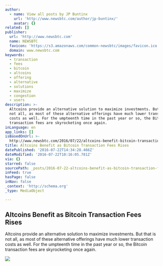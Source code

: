 ```yaml
---
author:
  - name: View all posts by JP Buntinx
    url: 'http://www.newsbtc.com/author/jp-buntinx/'
    avatar: {}
related: []
publisher:
  url: 'http://www.newsbtc.com'
  name: NEWSBTC
  favicon: 'https://s3.amazonaws.com/common-newsbtc/images/favicon.ico'
  domain: www.newsbtc.com
keywords:
  - transaction
  - fees
  - bitcoin
  - altcoins
  - offering
  - alternative
  - solutions
  - maximize
  - congestion
  - users
description: >-
  Altcoins provide an alternative solution to maximize investments. But that is
  not all, as most of these alternative offerings have much lower transaction
  costs as well. For the umpteenth time in the past year or so, the Bitcoin
  transaction fees are skyrocketing once again.
inLanguage: en
app_links: []
isBasedOnUrl: >-
  http://www.newsbtc.com/2016/07/22/altcoins-benefit-bitcoin-transaction-fees-rises/
title: Altcoins Benefit as Bitcoin Transaction Fees Rises
datePublished: '2016-07-22T14:34:28.466Z'
dateModified: '2016-07-22T10:16:05.781Z'
via: {}
starred: false
sourcePath: _posts/2016-07-22-altcoins-benefit-as-bitcoin-transaction-fees-rises.md
inFeed: true
hasPage: false
inNav: false
_context: 'http://schema.org'
_type: MediaObject

---
```

<article style=""><h1>Altcoins Benefit as Bitcoin Transaction Fees Rises</h1><p>Altcoins provide an alternative solution to maximize investments. But that is not all, as most of these alternative offerings have much lower transaction costs as well. For the umpteenth time in the past year or so, the Bitcoin transaction fees are skyrocketing once again.</p><img src="http://s3.amazonaws.com/main-newsbtc-images/2016/07/22095149/shutterstock_385879951.jpg" /></article>